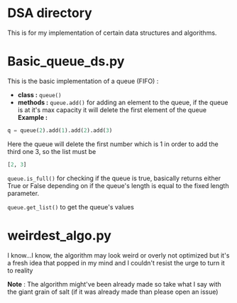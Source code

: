 # DSA directory
This is for my implementation of certain data structures and algorithms.

# Basic_queue_ds.py

This is the basic implementation of a queue (FIFO) : 
- **class :** ``queue()``
- **methods :** ``queue.add()`` for adding an element to the queue, if the queue is at it's max capacity it will delete 
the first element of the queue **Example :** 
```py
q = queue(2).add(1).add(2).add(3)
```
Here the queue will delete the first number which is 1 in order to add the third one 3, so the list must be 
```py
[2, 3]
```
``queue.is_full()`` for checking if the queue is true, basically returns either True or False depending on if the queue's length is equal to the fixed length parameter.

``queue.get_list()`` to get the queue's values

# weirdest_algo.py

I know...I know, the algorithm may look weird or overly not optimized but it's a fresh idea that popped in my mind and I couldn't resist the urge to turn it to reality

**Note** : The algorithm might've been already made so take what I say with the giant grain of salt
(if it was already made than please open an issue)
